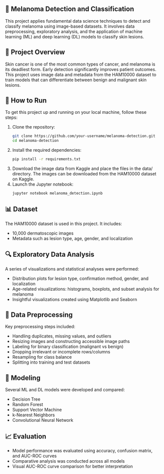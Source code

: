 ## 🧬 Melanoma Detection and Classification
This project applies fundamental data science techniques to detect and classify melanoma using image-based datasets. It involves data preprocessing, exploratory analysis, and the application of machine learning (ML) and deep learning (DL) models to classify skin lesions.

## 📝 Project Overview
Skin cancer is one of the most common types of cancer, and melanoma is its deadliest form. Early detection significantly improves patient outcomes. This project uses image data and metadata from the HAM10000 dataset to train models that can differentiate between benign and malignant skin lesions.

## 🚀 How to Run
To get this project up and running on your local machine, follow these steps:
1. Clone the repository:
   ```bash
   git clone https://github.com/your-username/melanoma-detection.git
   cd melanoma-detection
2. Install the required dependencies:
   ```bash
   pip install -r requirements.txt
3. Download the image data from Kaggle and place the files in the data/ directory. The images can be downloaded from the HAM10000 dataset on Kaggle.
4. Launch the Jupyter notebook:
   ```bash
   jupyter notebook melanoma_detection.ipynb

## 📊 Dataset
The HAM10000 dataset is used in this project. It includes:
- 10,000 dermatoscopic images
- Metadata such as lesion type, age, gender, and localization

## 🔍 Exploratory Data Analysis
A series of visualizations and statistical analyses were performed:
- Distribution plots for lesion type, confirmation method, gender, and localization
- Age-related visualizations: histograms, boxplots, and subset analysis for melanoma
- Insightful visualizations created using Matplotlib and Seaborn

## 🧹 Data Preprocessing
Key preprocessing steps included:
- Handling duplicates, missing values, and outliers
- Resizing images and constructing accessible image paths
- Labeling for binary classification (malignant vs benign)
- Dropping irrelevant or incomplete rows/columns
- Resampling for class balance
- Splitting into training and test datasets

## 🧠 Modeling
Several ML and DL models were developed and compared:
- Decision Tree
- Random Forest
- Support Vector Machine
- k-Nearest Neighbors
- Convolutional Neural Network

## 📈 Evaluation
- Model performance was evaluated using accuracy, confusion matrix, and AUC-ROC curves
- Comparative analysis was conducted across all models
- Visual AUC-ROC curve comparison for better interpretation
